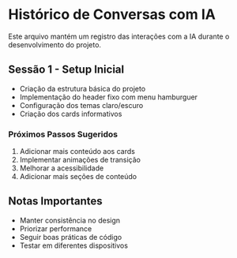 # Histórico de Conversas com IA

Este arquivo mantém um registro das interações com a IA durante o desenvolvimento do projeto.

## Sessão 1 - Setup Inicial

- Criação da estrutura básica do projeto
- Implementação do header fixo com menu hamburguer
- Configuração dos temas claro/escuro
- Criação dos cards informativos

### Próximos Passos Sugeridos

1. Adicionar mais conteúdo aos cards
2. Implementar animações de transição
3. Melhorar a acessibilidade
4. Adicionar mais seções de conteúdo

## Notas Importantes

- Manter consistência no design
- Priorizar performance
- Seguir boas práticas de código
- Testar em diferentes dispositivos
